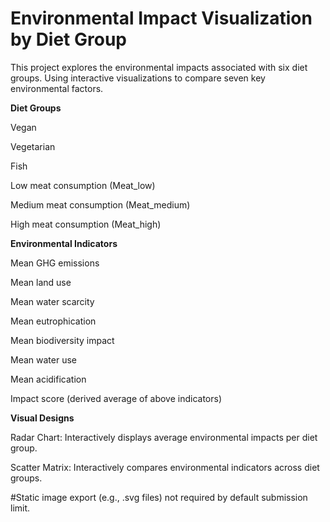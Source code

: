 # Environmental Impact Visualization by Diet Group

This project explores the environmental impacts associated with six diet groups. Using interactive visualizations to compare seven key environmental factors. 

**Diet Groups**

Vegan

Vegetarian

Fish

Low meat consumption (Meat_low)

Medium meat consumption (Meat_medium)

High meat consumption (Meat_high)

**Environmental Indicators**

Mean GHG emissions

Mean land use

Mean water scarcity

Mean eutrophication

Mean biodiversity impact

Mean water use

Mean acidification

Impact score (derived average of above indicators)

**Visual Designs**

Radar Chart: Interactively displays average environmental impacts per diet group.

Scatter Matrix: Interactively compares environmental indicators across diet groups.


#Static image export (e.g., .svg files) not required by default submission limit.
